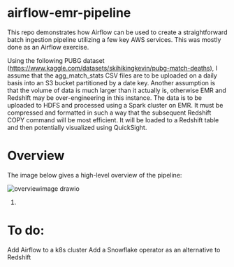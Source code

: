 # airflow-emr-pipeline
This repo demonstrates how Airflow can be used to create
a straightforward batch ingestion pipeline utilizing a few key AWS services. This was mostly done as an Airflow exercise. 

Using the following PUBG dataset (https://www.kaggle.com/datasets/skihikingkevin/pubg-match-deaths), I assume that the agg_match_stats CSV files are to be uploaded on a daily basis into an S3 bucket partitioned by a date key. Another assumption is that the volume of data is much larger than it actually is, otherwise EMR and Redshift may be over-engineering in this instance. The data is to be uploaded to HDFS and processed using a Spark cluster on EMR. It must be compressed and formatted in such a way that the subsequent Redshift COPY command will be most efficient. It will be loaded to a Redshift table and then potentially visualized using QuickSight.

# Overview
The image below gives a high-level overview of the pipeline:

![overviewimage drawio](https://user-images.githubusercontent.com/110303838/182579765-ab4915d0-47f7-4ff3-b248-7d2fdbd42533.png)

1) 

# To do:
Add Airflow to a k8s cluster
Add a Snowflake operator as an alternative to Redshift
